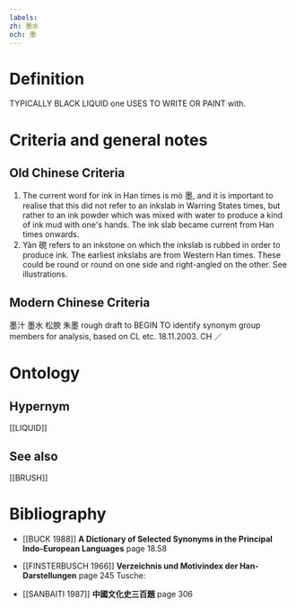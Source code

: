 ```yaml
---
labels: 
zh: 墨水
och: 墨
---
```


# Definition
TYPICALLY BLACK LIQUID one USES TO WRITE OR PAINT with.
# Criteria and general notes
## Old Chinese Criteria
1. The current word for ink in Han times is mò 墨, and it is important to realise that this did not refer to an inkslab in Warring States times, but rather to an ink powder which was mixed with water to produce a kind of ink mud with one's hands. The ink slab became current from Han times onwards.
2. Yàn 硯 refers to an inkstone on which the inkslab is rubbed in order to produce ink. The earliest inkslabs are from Western Han times. These could be round or round on one side and right-angled on the other. See illustrations.
## Modern Chinese Criteria
墨汁
墨水
松腴
朱墨
rough draft to BEGIN TO identify synonym group members for analysis, based on CL etc. 18.11.2003. CH ／
# Ontology

## Hypernym
[[LIQUID]]
## See also
[[BRUSH]]
# Bibliography
- [[BUCK 1988]]
**A Dictionary of Selected Synonyms in the Principal Indo-European Languages** page 18.58

- [[FINSTERBUSCH 1966]]
**Verzeichnis und Motivindex der Han-Darstellungen** page 245
Tusche:
- [[SANBAITI 1987]]
**中國文化史三百題** page 306
